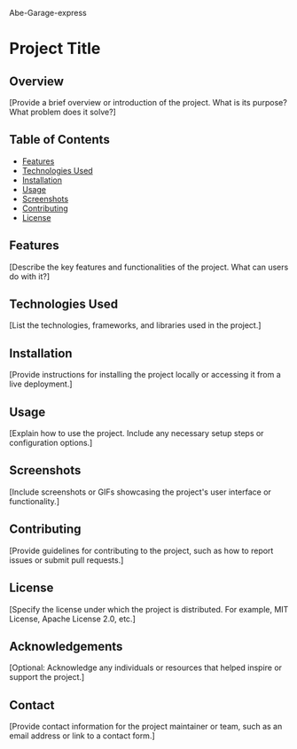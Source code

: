 Abe-Garage-express
# Project Title

## Overview
[Provide a brief overview or introduction of the project. What is its purpose? What problem does it solve?]

## Table of Contents
- [Features](#features)
- [Technologies Used](#technologies-used)
- [Installation](#installation)
- [Usage](#usage)
- [Screenshots](#screenshots)
- [Contributing](#contributing)
- [License](#license)

## Features
[Describe the key features and functionalities of the project. What can users do with it?]

## Technologies Used
[List the technologies, frameworks, and libraries used in the project.]

## Installation
[Provide instructions for installing the project locally or accessing it from a live deployment.]

## Usage
[Explain how to use the project. Include any necessary setup steps or configuration options.]

## Screenshots
[Include screenshots or GIFs showcasing the project's user interface or functionality.]

## Contributing
[Provide guidelines for contributing to the project, such as how to report issues or submit pull requests.]

## License
[Specify the license under which the project is distributed. For example, MIT License, Apache License 2.0, etc.]

## Acknowledgements
[Optional: Acknowledge any individuals or resources that helped inspire or support the project.]

## Contact
[Provide contact information for the project maintainer or team, such as an email address or link to a contact form.]

